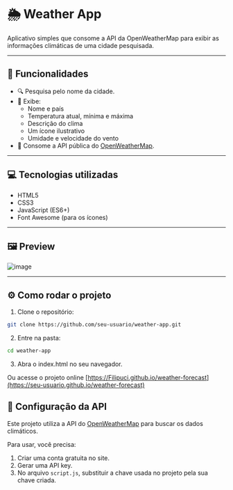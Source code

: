 # 🌦️ Weather App

Aplicativo simples que consome a API da OpenWeatherMap para exibir as informações climáticas de uma cidade pesquisada.

---

## 🚀 Funcionalidades

- 🔍 Pesquisa pelo nome da cidade.
- 📍 Exibe:
  - Nome e país
  - Temperatura atual, mínima e máxima
  - Descrição do clima
  - Um ícone ilustrativo
  - Umidade e velocidade do vento
- 📡 Consome a API pública do [OpenWeatherMap](https://openweathermap.org/).

---

## 💻 Tecnologias utilizadas

- HTML5
- CSS3
- JavaScript (ES6+)
- Font Awesome (para os ícones)

---

## 🖼️ Preview

![image](https://github.com/user-attachments/assets/c1da1ee5-029d-4a01-b2c8-d2d5c8cc8ae2)


---

## ⚙️ Como rodar o projeto

1. Clone o repositório:
```bash
git clone https://github.com/seu-usuario/weather-app.git
```
2. Entre na pasta:
```bash
cd weather-app
```
3. Abra o index.html no seu navegador.

Ou acesse o projeto online [https://Filipuci.github.io/weather-forecast](https://seu-usuario.github.io/weather-forecast)
   

## 🔑 Configuração da API

Este projeto utiliza a API do [OpenWeatherMap](https://openweathermap.org/) para buscar os dados climáticos.

Para usar, você precisa:

1. Criar uma conta gratuita no site.
2. Gerar uma API key.
3. No arquivo `script.js`, substituir a chave usada no projeto pela sua chave criada.




